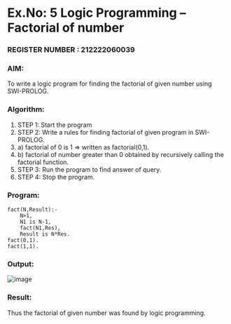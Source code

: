 # Ex.No: 5   Logic Programming – Factorial of number   
### REGISTER NUMBER : 212222060039
### AIM: 
To  write  a logic program for finding the factorial of given number using SWI-PROLOG. 
### Algorithm:
1. STEP 1: Start the program
2. STEP 2:  Write a rules for finding factorial of given program in SWI-PROLOG.
3.   a)	factorial of 0 is 1 => written as factorial(0,1).
4.   b)	factorial of number greater than 0 obtained by recursively calling the factorial    function.
5. STEP 3: Run the program  to find answer of  query.
6. STEP 4: Stop the program.

### Program:
```
fact(N,Result):-
    N>1,
    N1 is N-1,
	fact(N1,Res),
	Result is N*Res.
fact(0,1).
fact(1,1).
```
### Output:
![image](https://github.com/user-attachments/assets/4eb6d8bb-d423-4238-81e6-2b1f5e8ef6ff)

### Result:
Thus the factorial of given number was found by logic programming. 
